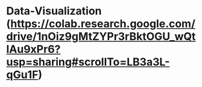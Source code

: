 # Data-Visualization (https://colab.research.google.com/drive/1nOiz9gMtZYPr3rBktOGU_wQtlAu9xPr6?usp=sharing#scrollTo=LB3a3L-qGu1F)
